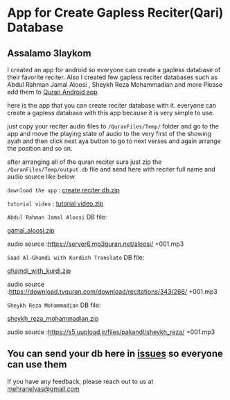 
# App for Create Gapless Reciter(Qari) Database


## Assalamo 3laykom

I created an app for android so everyone can create a gapless database of their favorite reciter.
Also I created few gapless reciter databases such as Abdul Rahman Jamal Aloosi , Sheykh Reza Mohammadian and more
Please add them to [Quran Android app](https://github.com/quran/quran_android)

here is the app that you can create reciter database with it. everyone can create a gapless database with this app because it is very simple to use.

just copy your reciter audio files to `/QuranFiles/Temp/` folder and go to the app and move the playing state of audio to the very first of the showing ayah and then click next aya button to go to next verses and again arrange the position and so on.

after arranging all of the quran reciter sura just zip the `/QuranFiles/Temp/output.db` file and send here with reciter full name and audio source like below

`download the app` :
[create reciter db.zip](https://github.com/quran/quran_android/files/5759718/create.reciter.db.zip)

`tutorial video` :
[tutorial video.zip](https://github.com/quran/quran_android/files/5771167/tutorial.video.zip)

`Abdul Rahman Jamal Aloosi` DB file:

[gamal_aloosi.zip](https://github.com/quran/quran_android/files/5759751/gamal_aloosi.zip)

audio source :https://server6.mp3quran.net/aloosi/ +001.mp3

`Saad Al-Ghamdi with Kurdish Translate` DB file:

[ghamdi_with_kurdi.zip](https://github.com/quran/quran_android/files/5759753/ghamdi_with_kurdi.zip)

audio source :https://download.tvquran.com/download/recitations/343/266/ +001.mp3

`Sheykh Reza Mohammadian` DB file:

[sheykh_reza_mohammadian.zip](https://github.com/quran/quran_android/files/5759755/sheykh_reza_mohammadian.zip)

audio source :https://s5.uupload.ir/files/pakandl/sheykh_reza/ +001.mp3

## You can send your db here in [issues](https://github.com/mehranelyas/gaplessreciter/issues) so everyone can use them

If you have any feedback, please reach out to us at mehranelyas@gmail.com

